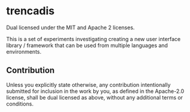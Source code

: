 # trencadis

Dual licensed under the MIT and Apache 2 licenses.

This is a set of experiments investigating creating a new
user interface library / framework that can be used from
multiple languages and environments.

## Contribution

Unless you explicitly state otherwise, any contribution
intentionally submitted for inclusion in the work by you,
as defined in the Apache-2.0 license, shall be dual licensed
as above, without any additional terms or conditions.
